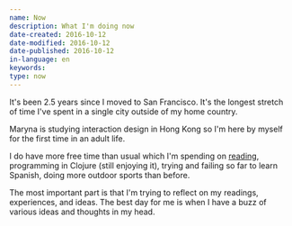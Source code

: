 ```yaml
---
name: Now
description: What I'm doing now
date-created: 2016-10-12
date-modified: 2016-10-12
date-published: 2016-10-12
in-language: en
keywords:
type: now
---
```

It's been 2.5 years since I moved to San Francisco. It's the longest stretch of time I've spent in a single city outside of my home country.

Maryna is studying interaction design in Hong Kong so I'm here by myself for the first time in an adult life.

I do have more free time than usual which I'm spending on [reading](http://podviaznikov.com/on-reading/), programming in Clojure (still enjoying it), trying and failing so far to learn Spanish, doing more outdoor sports than before.

The most important part is that I'm trying to reflect on my readings, experiences, and ideas. The best day for me is when I have a buzz of various ideas and thoughts in my head.
